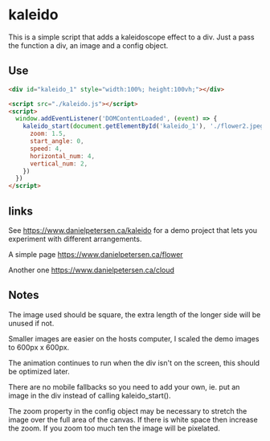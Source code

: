 # kaleido

This is a simple script that adds a kaleidoscope effect to a div. Just a pass the function a div, an image and a config object.

## Use

```html
<div id="kaleido_1" style="width:100%; height:100vh;"></div>

<script src="./kaleido.js"></script>
<script>
  window.addEventListener('DOMContentLoaded', (event) => {
    kaleido_start(document.getElementById('kaleido_1'), './flower2.jpeg', {
      zoom: 1.5,
      start_angle: 0,
      speed: 4,
      horizontal_num: 4,
      vertical_num: 2,
    })
  })
</script>
```

## links

See https://www.danielpetersen.ca/kaleido for a demo project that lets you experiment with different arrangements. 

A simple page https://www.danielpetersen.ca/flower

Another one https://www.danielpetersen.ca/cloud

## Notes

The image used should be square, the extra length of the longer side will be unused if not.

Smaller images are easier on the hosts computer, I scaled the demo images to 600px x 600px.

The animation continues to run when the div isn't on the screen, this should be optimized later.

There are no mobile fallbacks so you need to add your own, ie. put an image in the div instead of calling kaleido_start().

The zoom property in the config object may be necessary to stretch the image over the full area of the canvas. If there is white space then increase the zoom. If you zoom too much ten the image will be pixelated. 

